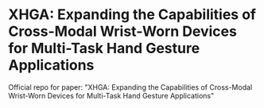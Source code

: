 # XHGA: Expanding the Capabilities of Cross-Modal Wrist-Worn Devices for Multi-Task Hand Gesture Applications

Official repo for paper: "XHGA: Expanding the Capabilities of Cross-Modal Wrist-Worn Devices for Multi-Task Hand Gesture Applications"

